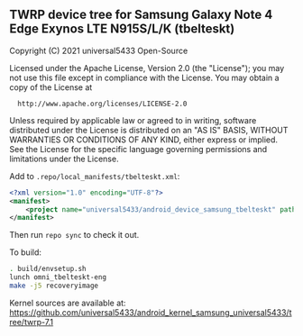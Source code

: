 ## TWRP device tree for Samsung Galaxy Note 4 Edge Exynos LTE N915S/L/K (tbelteskt)

 Copyright (C) 2021 universal5433 Open-Source

 Licensed under the Apache License, Version 2.0 (the "License");
 you may not use this file except in compliance with the License.
 You may obtain a copy of the License at

      http://www.apache.org/licenses/LICENSE-2.0

 Unless required by applicable law or agreed to in writing, software
 distributed under the License is distributed on an "AS IS" BASIS,
 WITHOUT WARRANTIES OR CONDITIONS OF ANY KIND, either express or implied.
 See the License for the specific language governing permissions and
 limitations under the License.


Add to `.repo/local_manifests/tbelteskt.xml`:

```xml
<?xml version="1.0" encoding="UTF-8"?>
<manifest>
	<project name="universal5433/android_device_samsung_tbelteskt" path="device/samsung/tbelteskt" remote="github" revision="android-7.1" />
</manifest>
```

Then run `repo sync` to check it out.

To build:

```sh
. build/envsetup.sh
lunch omni_tbelteskt-eng
make -j5 recoveryimage
```

Kernel sources are available at: https://github.com/universal5433/android_kernel_samsung_universal5433/tree/twrp-7.1
